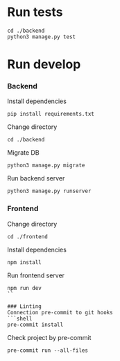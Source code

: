 # Run tests

```shell
cd ./backend
python3 manage.py test
```

# Run develop
### Backend
Install dependencies
```shell
pip install requirements.txt
```
Change directory
``` shell
cd ./backend
```
Migrate DB
```shell
python3 manage.py migrate
```
Run backend server
```shell
python3 manage.py runserver
```

### Frontend
Change directory
``` shell
cd ./frontend
```
Install dependencies
```shell
npm install
```
Run frontend server
```shell
npm run dev
``

### Linting
Connection pre-commit to git hooks
```shell
pre-commit install
```

Check project by pre-commit
```shell
pre-commit run --all-files
```
